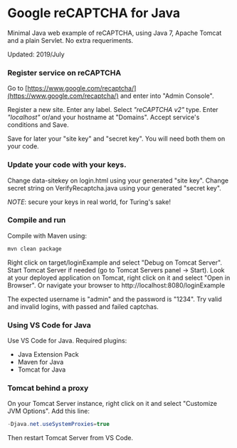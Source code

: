 # Google reCAPTCHA for Java

Minimal Java web example of reCAPTCHA, using Java 7, Apache Tomcat and a plain Servlet. No extra requeriments.

Updated: 2019/July

### Register service on reCAPTCHA

Go to [https://www.google.com/recaptcha/](https://www.google.com/recaptcha/) and enter into "Admin Console".

Register a new site. Enter any label. Select *"reCAPTCHA v2"* type. Enter *"localhost"* or/and your hostname at "Domains". Accept service's conditions and Save.

Save for later your "site key" and "secret key". You will need both them on your code.

### Update your code with your keys.

Change data-sitekey on login.html using your generated "site key".
Change secret string on VerifyRecaptcha.java using your generated "secret key".

*NOTE*: secure your keys in real world, for Turing's sake!

### Compile and run

Compile with Maven using:

```sh
mvn clean package
```

Right click on target/loginExample and select "Debug on Tomcat Server". Start Tomcat Server if needed (go to Tomcat Servers panel -> Start). 
Look at your deployed application on Tomcat, right click on it and select "Open in Browser". Or navigate your browser to http://localhost:8080/loginExample

The expected username is "admin" and the password is "1234". Try valid and invalid logins, with passed and failed captchas.

### Using VS Code for Java

Use VS Code for Java. Required plugins:
* Java Extension Pack
* Maven for Java
* Tomcat for Java

### Tomcat behind a proxy

On your Tomcat Server instance, right click on it and select "Customize JVM Options". Add this line:

```java
-Djava.net.useSystemProxies=true
```

Then restart Tomcat Server from VS Code.
